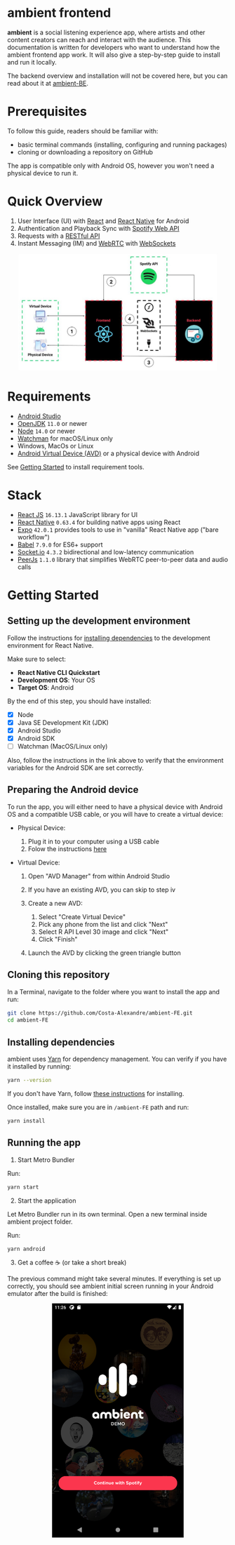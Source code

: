# ambient frontend

**ambient** is a social listening experience app, where artists and other content creators can reach and interact with the audience. This documentation is written for developers who want to understand how the ambient frontend app work. It will also give a step-by-step guide to install and run it locally.

The backend overview and installation will not be covered here, but you can read about it at [ambient-BE](#).

# Prerequisites

To follow this guide, readers should be familiar with:

- basic terminal commands (installing, configuring and running packages)
- cloning or downloading a repository on GitHub

The app is compatible only with Android OS, however you won't need a physical device to run it.

# Quick Overview

1. User Interface (UI) with [React](https://reactjs.org/) and [React Native](https://reactnative.dev/) for Android
2. Authentication and Playback Sync with [Spotify Web API](https://developer.spotify.com/documentation/web-api/)
3. Requests with a [RESTful API](https://restfulapi.net/)
4. Instant Messaging (IM) and [WebRTC](https://developer.mozilla.org/en-US/docs/Web/API/WebRTC_API) with [WebSockets](https://developer.mozilla.org/en-US/docs/Web/API/WebSockets_API)

<p align="center">
  <img src="./docs/ambient_architeture.jpg?raw=true" width="90%">
</p>

# Requirements

- [Android Studio](https://developer.android.com/studio/index.html)
- [OpenJDK](https://openjdk.java.net/) `11.0` or newer
- [Node](https://nodejs.org) `14.0` or newer
- [Watchman](https://facebook.github.io/watchman/) for macOS/Linux only
- Windows, MacOs or Linux
- [Android Virtual Device (AVD)](https://source.android.com/setup/create/avd) or a physical device with Android

See [Getting Started](#getting-started) to install requirement tools.

# Stack

- [React JS](https://reactjs.org/) `16.13.1` JavaScript library for UI
- [React Native](http://reactnative.dev/) `0.63.4` for building native apps using React
- [Expo](https://docs.expo.dev/versions/latest/) `42.0.1` provides tools to use in "vanilla" React Native app ("bare workflow")
- [Babel](https://babeljs.io/) `7.9.0` for ES6+ support
- [Socket.io](https://socket.io/) `4.3.2` bidirectional and low-latency communication
- [PeerJs](https://peerjs.com/) `1.1.0` library that simplifies WebRTC peer-to-peer data and audio calls

# Getting Started

## Setting up the development environment

Follow the instructions for [installing dependencies](https://reactnative.dev/docs/environment-setup) to the development environment for React Native.

Make sure to select:

- **React Native CLI Quickstart**
- **Development OS**: Your OS
- **Target OS**: Android

By the end of this step, you should have installed:

- [x] Node
- [x] Java SE Development Kit (JDK)
- [x] Android Studio
- [x] Android SDK
- [ ] Watchman (MacOS/Linux only)

Also, follow the instructions in the link above to verify that the environment variables for the Android SDK are set correctly.

## Preparing the Android device

To run the app, you will either need to have a physical device with Android OS and a compatible USB cable, or you will have to create a virtual device:

- Physical Device:
  1. Plug it in to your computer using a USB cable
  1. Folow the instructions [here](https://reactnative.dev/docs/running-on-device)
- Virtual Device:

  1. Open "AVD Manager" from within Android Studio
  1. If you have an existing AVD, you can skip to step iv
  1. Create a new AVD:

     1. Select "Create Virtual Device"
     1. Pick any phone from the list and click "Next"
     1. Select R API Level 30 image and click "Next"
     1. Click "Finish"

  1. Launch the AVD by clicking the green triangle button

## Cloning this repository

In a Terminal, navigate to the folder where you want to install the app and run:

```bash
git clone https://github.com/Costa-Alexandre/ambient-FE.git
cd ambient-FE
```

## Installing dependencies

ambient uses [Yarn](https://classic.yarnpkg.com/) for dependency management. You can verify if you have it installed by running:

```bash
yarn --version
```

If you don't have Yarn, follow [these instructions](https://classic.yarnpkg.com/en/docs/install) for installing.

Once installed, make sure you are in `/ambient-FE` path and run:

```bash
yarn install
```

## Running the app

1. Start Metro Bundler

Run:

```bash
yarn start
```

2. Start the application

Let Metro Bundler run in its own terminal. Open a new terminal inside ambient project folder.

Run:

```bash
yarn android
```

3. Get a coffee ☕ (or take a short break)

The previous command might take several minutes.
If everything is set up correctly, you should see ambient initial screen running in your Android emulator after the build is finished:

<p align="center">
  <img src="./docs/initial_screen.png?raw=true" width="300">
</p>
